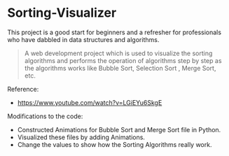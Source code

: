 # Sorting-Visualizer
This project is a good start for beginners and a refresher for professionals who have dabbled in data structures and algorithms.

> A web development project which is used to visualize the sorting algorithms and performs the operation of algorithms step by step as the algorithms works like Bubble Sort, Selection Sort , Merge Sort, etc.

Reference:
- https://www.youtube.com/watch?v=LGiEYu6SkgE

Modifications to the code:
- Constructed Animations for Bubble Sort and Merge Sort file in Python.
- Visualized these files by adding Animations.
- Change the values to show how the Sorting Algorithms really work.